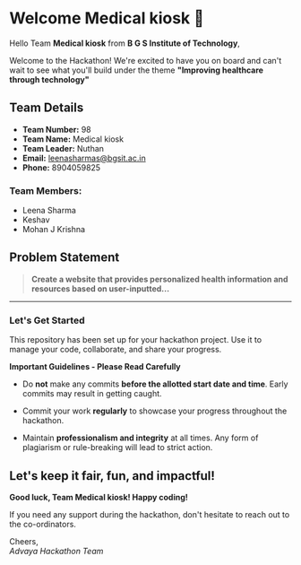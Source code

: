 # Welcome Medical kiosk 👋

Hello Team **Medical kiosk** from **B G S Institute of Technology**,

Welcome to the Hackathon! We're excited to have you on board and can't wait to see what you'll build under the theme **"Improving healthcare through technology"** 

## Team Details

- **Team Number:** 98  
- **Team Name:** Medical kiosk
- **Team Leader:** Nuthan  
- **Email:** leenasharmas@bgsit.ac.in  
- **Phone:** 8904059825  

### Team Members:
- Leena Sharma 
- Keshav 
- Mohan J Krishna 

## Problem Statement

> **Create a website that provides personalized health information and resources based on user-inputted...**

---

### Let's Get Started 

This repository has been set up for your hackathon project. Use it to manage your code, collaborate, and share your progress.

**Important Guidelines - Please Read Carefully**

- Do **not** make any commits **before the allotted start date and time**. Early commits may result in getting caught.
- Commit your work **regularly** to showcase your progress throughout the hackathon.

- Maintain **professionalism and integrity** at all times. Any form of plagiarism or rule-breaking will lead to strict action.

Let's keep it fair, fun, and impactful! 
---

**Good luck, Team Medical kiosk! Happy coding!**

If you need any support during the hackathon, don't hesitate to reach out to the co-ordinators.

Cheers,  
_Advaya Hackathon Team_